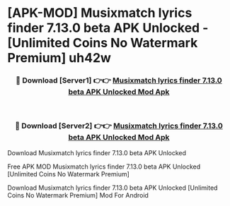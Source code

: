 # [APK-MOD] Musixmatch  lyrics finder 7.13.0 beta APK Unlocked - [Unlimited Coins No Watermark Premium] uh42w



<div align="center">
<h3>🔴 Download [Server1] 👉👉 <a href="https://momento.my/?title=Musixmatch__lyrics_finder_7.13.0_beta_APK_Unlocked">Musixmatch  lyrics finder 7.13.0 beta APK Unlocked Mod Apk</a></h3><br>

<h3>🔴 Download [Server2] 👉👉 <a href="https://momento.my/?title=Musixmatch__lyrics_finder_7.13.0_beta_APK_Unlocked">Musixmatch  lyrics finder 7.13.0 beta APK Unlocked Mod Apk</a></h3>
</div>



Download Musixmatch  lyrics finder 7.13.0 beta APK Unlocked 

Free APK MOD Musixmatch  lyrics finder 7.13.0 beta APK Unlocked [Unlimited Coins No Watermark Premium]

Download Musixmatch  lyrics finder 7.13.0 beta APK Unlocked [Unlimited Coins No Watermark Premium] Mod For Android
